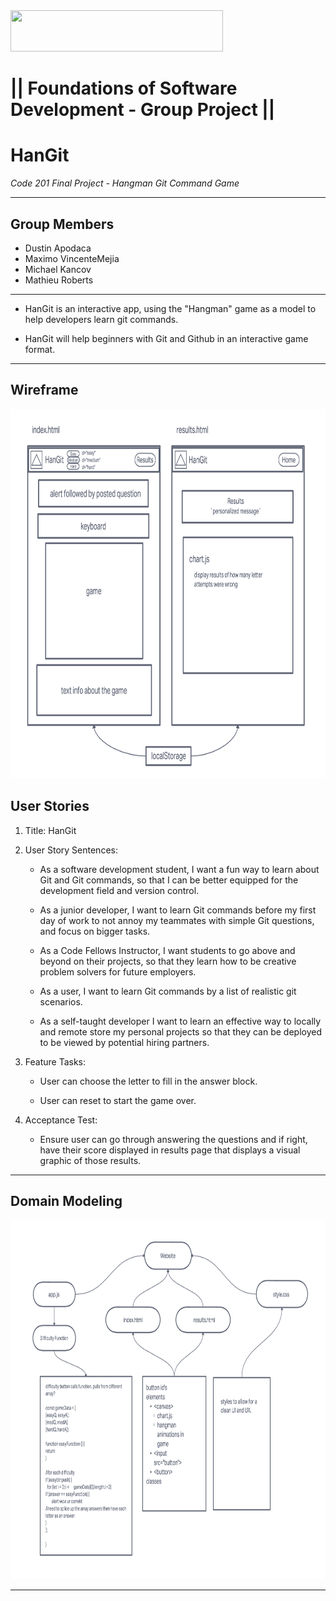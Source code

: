<img src="https://members-csforall.imgix.net/members/logos/code-fellows-logo-horizontal-2-color-black.png" width="340" height="66">  

# ||  Foundations of Software Development - Group Project ||

# HanGit

*Code 201 Final Project - Hangman Git Command Game*

---

## Group Members

- Dustin Apodaca
- Maximo VincenteMejia
- Michael Kancov
- Mathieu Roberts

___

- HanGit is an interactive app, using the "Hangman" game as a model to help developers learn git commands.

- HanGit will help beginners with Git and Github in an interactive game format.

---

## Wireframe

<img src="./assets/img/hangit-wireframe.png" width="830" height="591" alt="wireframe of application">  

## User Stories

1. Title: HanGit

2. User Story Sentences:

    - As a software development student, I want a fun way to learn about Git and Git commands, so that I can be better equipped for the development field and version control.

    - As a junior developer, I want to learn Git commands before my first day of work to not annoy my teammates with simple Git questions, and focus on bigger tasks.

    - As a Code Fellows Instructor, I want students to go above and beyond on their projects, so that they learn how to be creative problem solvers for future employers.

    - As a user, I want to learn Git commands by a list of realistic git scenarios.

    - As a self-taught developer I want to learn an effective way to locally and remote store my personal projects so that they can be deployed to be viewed by potential hiring partners.

3. Feature Tasks:

    - User can choose the letter to fill in the answer block.

    - User can reset to start the game over.

4. Acceptance Test:

    - Ensure user can go through answering the questions and if right, have their score displayed in results page that displays a visual graphic of those results.

---

## Domain Modeling

<img src="./assets/img/hangit-dommodel.png" width="830" height="575" alt="domain model of application">  

---

